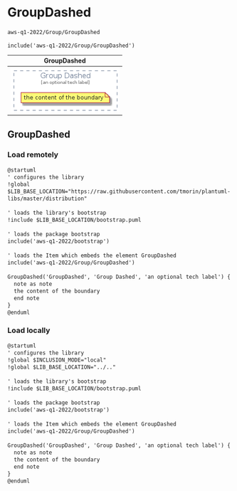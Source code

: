 # GroupDashed


```text
aws-q1-2022/Group/GroupDashed
```

```text
include('aws-q1-2022/Group/GroupDashed')
```



| GroupDashed |
| :---: |
| ![illustration for GroupDashed](../../aws-q1-2022/Group/GroupDashed.Local.png) |




## GroupDashed

### Load remotely
```plantuml
@startuml
' configures the library
!global $LIB_BASE_LOCATION="https://raw.githubusercontent.com/tmorin/plantuml-libs/master/distribution"

' loads the library's bootstrap
!include $LIB_BASE_LOCATION/bootstrap.puml

' loads the package bootstrap
include('aws-q1-2022/bootstrap')

' loads the Item which embeds the element GroupDashed
include('aws-q1-2022/Group/GroupDashed')

GroupDashed('GroupDashed', 'Group Dashed', 'an optional tech label') {
  note as note
  the content of the boundary
  end note
}
@enduml
```

### Load locally
```plantuml
@startuml
' configures the library
!global $INCLUSION_MODE="local"
!global $LIB_BASE_LOCATION="../.."

' loads the library's bootstrap
!include $LIB_BASE_LOCATION/bootstrap.puml

' loads the package bootstrap
include('aws-q1-2022/bootstrap')

' loads the Item which embeds the element GroupDashed
include('aws-q1-2022/Group/GroupDashed')

GroupDashed('GroupDashed', 'Group Dashed', 'an optional tech label') {
  note as note
  the content of the boundary
  end note
}
@enduml
```

